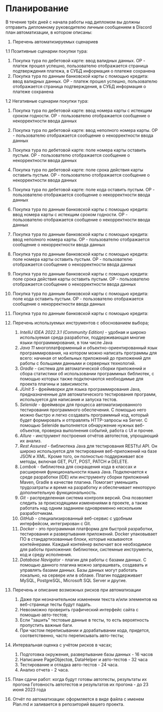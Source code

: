 # Планирование
В течение трёх дней с начала работы над дипломом вы должны отправить дипломному руководителю личным сообщением в Discord план автоматизации, в котором описаны:

1. Перечень автоматизируемых сценариев

1.1 Позитивные сценарии покупки тура:

   1. Покупка тура по дебетовой карте: ввод валидных данных. ОР - платеж прошел успешно, пользователю отображается страница подтверждения платежа, в СУБД информация о платеже сохранена
   2. Покупка тура по данным банковской карты с помощью кредита: ввод валидных данных. ОР - платеж прошел успешно, пользователю отображается страница подтверждения, в СУБД информация о платеже сохранена

1.2 Негативные сценарии покупки тура:
   
   1. Покупка тура по дебетовой карте: ввод номера карты с истекщим сроком годности. ОР - пользователю отображается сообщение о некорректности ввода данных
   2. Покупка тура по дебетовой карте: ввод неполного номера карты. ОР - пользователю отображается сообщение о некорректности ввода данных
   3. Покупка тура по дебетовой карте: поле номера карты оставить пустым. ОР - пользователю отображается сообщение о некорректности ввода данных
   4. Покупка тура по дебетовой карте: поле срока действия карты оставить пустым. ОР - пользователю отображается сообщение о некорректности ввода данных
   5. Покупка тура по дебетовой карте: поле кода оставить пустым. ОР - пользователю отображается сообщение о некорректности ввода данных
   6. Покупка тура по данным банковской карты с помощью кредита: ввод номера карты с истекщим сроком годности. ОР - пользователю отображается сообщение о некорректности ввода данных
   7. Покупка тура по данным банковской карты с помощью кредита: ввод неполного номера карты. ОР - пользователю отображается сообщение о некорректности ввода данных
   8. Покупка тура по данным банковской карты с помощью кредита: поле номера карты оставить пустым. ОР - пользователю отображается сообщение о некорректности ввода данных
   9. Покупка тура по данным банковской карты с помощью кредита: поле срока действия карты оставить пустым. ОР - пользователю отображается сообщение о некорректности ввода данных
   10. Покупка тура по данным банковской карты с помощью кредита: поле кода оставить пустым. ОР - пользователю отображается сообщение о некорректности ввода данных
   11. Покупка тура по данным банковской карты с помощью кредита:
   
2. Перечень используемых инструментов с обоснованием выбора;
   
   1. *IntelliJ IDEA 2022.3.1 (Community Edition)* - удобная и широко используемая среда разработки, поддерживающая многие языки программирования, в том числе Java
   2. *Java 11* многоплатформенный и объектно-ориентированный язык программирования, на котором можно написать программы для всего: начиная от мобильных приложений до приложений для работы с большими данными и серверных технологий.
   3. *Gradle* -  система для автоматической сборки приложений и сбора статистики об использовании программных библиотек, с помощью которых также подключаются необходимые для проекта плагины и зависимости.
   4. *JUnit 5* - фреймворки для языка программирования Java, предназначенные для автоматического тестирования программ, используется для написания и запуска тестов.
   5. *Selenide* - фреймворк для процесса автоматизированного тестирования программного обеспечения. С помощью него можно быстро и легко создавать программный код, который будет формировать и отправлять HTTP-запросы на Server. С помощью Selenide выполняется обнаружение нужных веб-объектов, проверка выполнения событий, работа с UI и прочее.
   6. *Allure* - инструмент построения отчётов автотестов, упрощающий их анализ.
   7. *Rest Assured* - библиотека Java для тестирования RESTful API. Он широко используется для тестирования веб-приложений на базе JSON и XML. Кроме того, он полностью поддерживает все методы, включая GET, PUT, POST, PATCH и DELETE.
   8. *Lombok* - библиотека для сокращения кода в классах и расширения функциональности языка Java. Подключается к среде разработки (IDE) или инструменту сборки приложений Maven, Gradle в качестве плагина. Помогает уменьшить трудозатраты и время на разработку и обеспечивает некоторую дополнительную функциональность.
   9. *Git* - распределенная система контроля версий. Она позволяет следить за происходящими изменениями в проекте, а также работать над одним заданием одновременно нескольким разработчикам.
   10. *GitHub* - специализированный веб-сервис с удобным интерфейсом, интегрирован с Git.
   11. *Docker* - это программная платформа для быстрой разработки, тестирования и развертывания приложений. Docker упаковывает ПО в стандартизованные блоки, которые называются контейнерами. Каждый контейнер включает все необходимое для работы приложения: библиотеки, системные инструменты, код и среду исполнения.
   12. *Database Navigator* - плагин для работы с базами данных. С помощью данного плагина можно запрашивать, создавать и управлять базами данных. Базы данных могут работать локально, на сервере или в облаке. Плагин поддерживает MySQL, PostgreSQL, Microsoft SQL Server и другие.
 
3. Перечень и описание возможных рисков при автоматизации

   1. Даже при незначительном изменении текста и/или элементов на веб-странице тесты будут падать.
   2. Невозможно проверить графический интерфейс сайта с помощью авто-тестов;
   3. Если "зашить" тестовые данные в тесты, то есть вероятность пропустить важные баги.
   4. При частом переписывании и дорабатывании кода, придется, соответственно, часто переписывать авто-тесты;

4. Интервальная оценка с учётом рисков в часах;
   
   1. Подготовка окружения, развертывание базы данных - 16 часов
   2. Написание PageObjectов, DataHelper и авто-тестов - 32 часа
   3. Тестирование и отладка авто-тестов - 24 часа.
   4. Анализ отчета - 2 часа.

5. План сдачи работ: когда будут готовы автотесты, результаты их прогона
    Готовность автотестов и результатов их прогона - до 23 июня 2023 года

6. Отчёт по автоматизации: оформляется в виде файла с именем Plan.md и заливается в репозиторий вашего проекта.